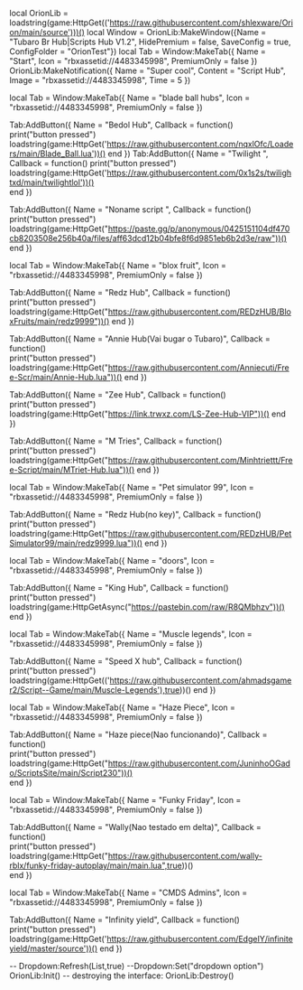 local OrionLib = loadstring(game:HttpGet(('https://raw.githubusercontent.com/shlexware/Orion/main/source')))()
local Window = OrionLib:MakeWindow({Name = "Tubaro Br Hub|Scripts Hub V1.2", HidePremium = false, SaveConfig = true, ConfigFolder = "OrionTest"})
local Tab = Window:MakeTab({
	Name = "Start",
	Icon = "rbxassetid://4483345998",
	PremiumOnly = false
})
OrionLib:MakeNotification({
	Name = "Super cool",
	Content = "Script Hub",
	Image = "rbxassetid://4483345998",
	Time = 5
})

local Tab = Window:MakeTab({
	Name = "blade ball hubs",
	Icon = "rbxassetid://4483345998",
	PremiumOnly = false
})

Tab:AddButton({
	Name = "Bedol Hub",
	Callback = function()  
      		print("button pressed")      loadstring(game:HttpGet('https://raw.githubusercontent.com/nqxlOfc/Loaders/main/Blade_Ball.lua'))() 
    end
})
Tab:AddButton({
	Name = "Twilight ",
	Callback = function() 
      		print("button pressed")   loadstring(game:HttpGet('https://raw.githubusercontent.com/0x1s2s/twilightxd/main/twilightlol'))()   
   end
})
   
Tab:AddButton({
	Name = "Noname script ",
	Callback = function()  
      		print("button pressed")   loadstring(game:HttpGet("https://paste.gg/p/anonymous/0425151104df470cb8203508e256b40a/files/aff63dcd12b04bfe8f6d9851eb6b2d3e/raw"))()
    end
})

local Tab = Window:MakeTab({
	Name = "blox fruit",
	Icon = "rbxassetid://4483345998",
	PremiumOnly = false
})

Tab:AddButton({
	Name = "Redz Hub",
	Callback = function()  
      		print("button pressed")    loadstring(game:HttpGet("https://raw.githubusercontent.com/REDzHUB/BloxFruits/main/redz9999"))()
    end
})

Tab:AddButton({
	Name = "Annie Hub(Vai bugar o Tubaro)",
	Callback = function()  
      		print("button pressed")        loadstring(game:HttpGet("https://raw.githubusercontent.com/Anniecuti/Free-Scr/main/Annie-Hub.lua"))() 
    end
})


Tab:AddButton({
	Name = "Zee Hub",
	Callback = function()  
      		print("button pressed")     loadstring(game:HttpGet("https://link.trwxz.com/LS-Zee-Hub-VIP"))()
     end
})

Tab:AddButton({
	Name = "M Tries",
	Callback = function()  
      		print("button pressed")    loadstring(game:HttpGet("https://raw.githubusercontent.com/Minhtriettt/Free-Script/main/MTriet-Hub.lua"))()
     end
})

local Tab = Window:MakeTab({
	Name = "Pet simulator 99",
	Icon = "rbxassetid://4483345998",
	PremiumOnly = false
})

Tab:AddButton({
	Name = "Redz Hub(no key)",
	Callback = function()  
      		print("button pressed")    loadstring(game:HttpGet("https://raw.githubusercontent.com/REDzHUB/PetSimulator99/main/redz9999.lua"))()
    end
})

local Tab = Window:MakeTab({
	Name = "doors",
	Icon = "rbxassetid://4483345998",
	PremiumOnly = false
})

Tab:AddButton({
	Name = "King Hub",
	Callback = function()  
      		print("button pressed")     loadstring(game:HttpGetAsync("https://pastebin.com/raw/R8QMbhzv"))()
    end
})

local Tab = Window:MakeTab({
	Name = "Muscle legends",
	Icon = "rbxassetid://4483345998",
	PremiumOnly = false
})

Tab:AddButton({
	Name = "Speed X hub",
	Callback = function()  
      		print("button pressed")     loadstring(game:HttpGet(('https://raw.githubusercontent.com/ahmadsgamer2/Script--Game/main/Muscle-Legends'),true))()
    end
})

local Tab = Window:MakeTab({
	Name = "Haze Piece",
	Icon = "rbxassetid://4483345998",
	PremiumOnly = false
})

Tab:AddButton({
	Name = "Haze piece(Nao funcionando)",
	Callback = function()  
      		print("button pressed")                 loadstring(game:HttpGet("https://raw.githubusercontent.com/JuninhoOGado/ScriptsSite/main/Script230"))()        
    end
})

local Tab = Window:MakeTab({
	Name = "Funky Friday",
	Icon = "rbxassetid://4483345998",
	PremiumOnly = false
})

Tab:AddButton({
	Name = "Wally(Nao testado em delta)",
	Callback = function()  
      		print("button pressed")                 loadstring(game:HttpGet("https://raw.githubusercontent.com/wally-rblx/funky-friday-autoplay/main/main.lua",true))()      
    end
})

local Tab = Window:MakeTab({
	Name = "CMDS Admins",
	Icon = "rbxassetid://4483345998",
	PremiumOnly = false
	})
	
Tab:AddButton({
	Name = "Infinity yield",
	Callback = function()  
      		print("button pressed")   loadstring(game:HttpGet('https://raw.githubusercontent.com/EdgeIY/infiniteyield/master/source'))()
    end
})

-- Dropdown:Refresh(List<table>,true)
--Dropdown:Set("dropdown option")
OrionLib:Init()
-- destroying the interface: OrionLib:Destroy() 
